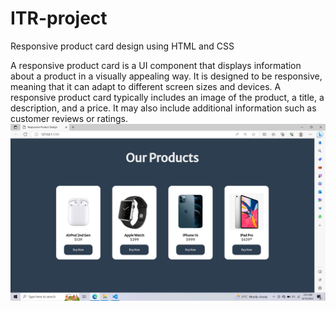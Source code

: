 # ITR-project
Responsive product card design using HTML and CSS

A responsive product card is a UI component that displays information about a product in a visually appealing way. 
It is designed to be responsive, meaning that it can adapt to different screen sizes and devices.
A responsive product card typically includes an image of the product, a title, a description, and a price. 
It may also include additional information such as customer reviews or ratings.
![Output](OutputScreenshot.jpg)

